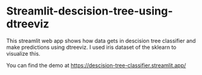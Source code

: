 # Streamlit-descision-tree-using-dtreeviz
This streamlit web app shows how data gets in descision tree classifier and make predictions using dtreeviz. I used iris dataset of the sklearn to visualize this. 


You can find the demo at https://descision-tree-classifier.streamlit.app/
